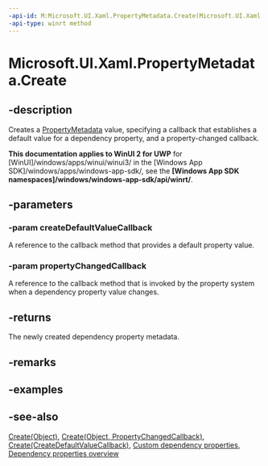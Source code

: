 ```yaml
---
-api-id: M:Microsoft.UI.Xaml.PropertyMetadata.Create(Microsoft.UI.Xaml.CreateDefaultValueCallback,Microsoft.UI.Xaml.PropertyChangedCallback)
-api-type: winrt method
---
```


<!-- Method syntax
public Windows.UI.Xaml.PropertyMetadata Create(Windows.UI.Xaml.CreateDefaultValueCallback createDefaultValueCallback, Windows.UI.Xaml.PropertyChangedCallback propertyChangedCallback)
-->

# Microsoft.UI.Xaml.PropertyMetadata.Create

## -description
Creates a [PropertyMetadata](propertymetadata.md) value, specifying a callback that establishes a default value for a dependency property, and a property-changed callback.

**This documentation applies to WinUI 2 for UWP** for [WinUI]/windows/apps/winui/winui3/ in the [Windows App SDK]/windows/apps/windows-app-sdk/, see the **[Windows App SDK namespaces]/windows/windows-app-sdk/api/winrt/**.

## -parameters
### -param createDefaultValueCallback
A reference to the callback method that provides a default property value.

### -param propertyChangedCallback
A reference to the callback method that is invoked by the property system when a dependency property value changes.

## -returns
The newly created dependency property metadata.

## -remarks

## -examples

## -see-also
[Create(Object)](propertymetadata_create_1554665429.md), [Create(Object, PropertyChangedCallback)](propertymetadata_create_1342341299.md), [Create(CreateDefaultValueCallback)](propertymetadata_create_1683336252.md), [Custom dependency properties](/windows/uwp/xaml-platform/custom-dependency-properties), [Dependency properties overview](/windows/uwp/xaml-platform/dependency-properties-overview)
